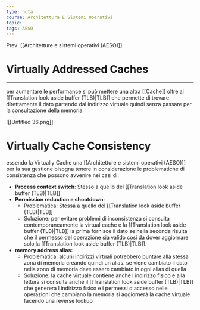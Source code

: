 ```yaml
---
type: nota
course: Architettura E Sistemi Operativi
topic: 
tags: AESO
---
```


Prev: [[Architetture e sistemi operativi (AESO)]]

# Virtually Addressed Caches
---

per aumentare  le performance si può mettere una altra [[Cache]] oltre al [[Translation look aside buffer (TLB)|TLB]] che permette di trovare direttamente il dato partendo dal indirizzo virtuale quindi senza passare per la consultazione della memoria

![[Untitled 36.png]]

# Virtually Cache Consistency

essendo la Virtually Cache una [[Architetture e sistemi operativi (AESO)]] per la sua gestione bisogna tenere in considerazione le problematiche di consistenza che possono avvenire nei casi di:

- **Process context switch**: Stesso a quello del [[Translation look aside buffer (TLB)|TLB]]
- **Permission reduction e shootdown**:
    - Problematica: Stessa a quello del [[Translation look aside buffer (TLB)|TLB]]
    - Soluzione: per evitare problemi di inconsistenza si consulta contemporaneamente la virtual cache e la [[Translation look aside buffer (TLB)|TLB]] la prima fornisce il dato se nella seconda risulta che il permesso del operazione sia valido cosi da dover aggiornare solo la [[Translation look aside buffer (TLB)|TLB]].
- **memory address alias:**
    - Problematica: alcuni indirizzi virtuali potrebbero puntare alla stessa zona di memoria creando quindi un alias. se viene cambiato il dato nella zono di memoria deve essere cambiato in ogni alias di quella
    - Soluzione: la cache virtuale contiene anche l indirizzo fisico e alla lettura si consulta anche il [[Translation look aside buffer (TLB)|TLB]] che generera l indirizzo fisico e i permessi d accesso nelle operazioni che cambiano la memoria si aggiornerà la cache virtuale facendo una reverse lookup
